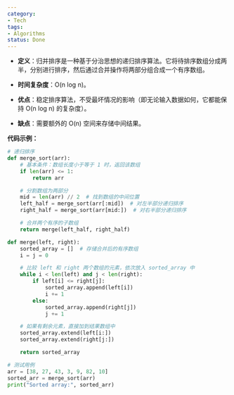 ```yaml
---
category:
- Tech
tags:
- Algorithms
status: Done
---
```




- **定义**：归并排序是一种基于分治思想的递归排序算法。它将待排序数组分成两半，分别进行排序，然后通过合并操作将两部分组合成一个有序数组。

- **时间复杂度**：O(n log n)。

- **优点**：稳定排序算法，不受最坏情况的影响（即无论输入数据如何，它都能保持 O(n log n) 的复杂度）。

- **缺点**：需要额外的 O(n) 空间来存储中间结果。

**代码示例：**

```python
# 递归排序
def merge_sort(arr):
    # 基本条件：数组长度小于等于 1 时，返回该数组
    if len(arr) <= 1:
        return arr

    # 分割数组为两部分
    mid = len(arr) // 2  # 找到数组的中间位置
    left_half = merge_sort(arr[:mid])  # 对左半部分递归排序
    right_half = merge_sort(arr[mid:])  # 对右半部分递归排序

    # 合并两个有序的子数组
    return merge(left_half, right_half)

def merge(left, right):
    sorted_array = []  # 存储合并后的有序数组
    i = j = 0

    # 比较 left 和 right 两个数组的元素，依次放入 sorted_array 中
    while i < len(left) and j < len(right):
        if left[i] <= right[j]:
            sorted_array.append(left[i])
            i += 1
        else:
            sorted_array.append(right[j])
            j += 1

    # 如果有剩余元素，直接加到结果数组中
    sorted_array.extend(left[i:])
    sorted_array.extend(right[j:])

    return sorted_array

# 测试用例
arr = [38, 27, 43, 3, 9, 82, 10]
sorted_arr = merge_sort(arr)
print("Sorted array:", sorted_arr)
```
